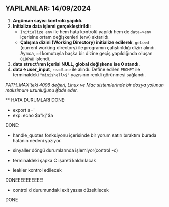 ## YAPILANLAR: 14/09/2024

1. **Argüman sayısı kontrolü yapıldı.**
2. **Initialize data işlemi gerçekleştirildi:**
   - `Initialize env` ile hem hata kontrolü yapıldı hem de `data->env` içerisine ortam değişkenleri (env) aktarıldı.
   - **Çalışma dizini (Working Directory) initialize edilerek**, `getcwd` (current working directory) ile programın çalıştırıldığı dizin alındı. Ayrıca, `cd` komutuyla başka bir dizine geçiş yapıldığında oluşan `OLDPWD` işlendi.
3. **data struct'ının içerisi NULL, global değişkene ise 0 atandı.**
4. **data->user_input**, `readline` ile alındı. Define edilen `PROMPT` ile terminaldeki `"minishell>$"` yazısının renkli görünmesi sağlandı.

*PATH_MAX'teki 4096 değeri, Linux ve Mac sistemlerinde bir dosya yolunun maksimum uzunluğunu ifade eder.*


** HATA DURUMLARI
  DONE:
 <!-- -  echo $a işlemesi echo modda hatalı çalışıyor.  -->
   - export a='
   - exp: echo $a"kj"$a

  DONE:
 <!-- - unset  durumunda hata var.hataya ulaşmak için aşağıdakileri yap
   - export i
   - export i=asim
   - unset i
   - export
 - bu işlemleri yaptığında env içinden i değeri silinmiş olacak ama export içinde hala var  -->
 - handle_quotes fonksiyonu içerisinde bir yorum satırı bıraktım burada hatanın nedeni yazıyor.

 - sinyaller döngü durumlarında işlemiyor(control -c)
 - terminaldeki şapka C işareti kaldırılacak
 - leakler kontrol edilecek
 <!-- - global exit durumları düzenlenecek --> DONEEEEEEEEEE!
 - control d durumundaki exit yazısı düzeltilecek
 <!-- - çıkışlardaki statusler kontrol edilecek --> DONE